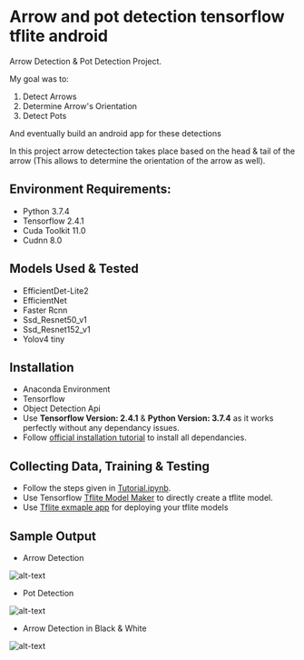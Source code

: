 # Arrow and pot detection tensorflow tflite android
Arrow Detection &amp; Pot Detection Project. 

My goal was to:
1) Detect Arrows
2) Determine Arrow's Orientation
3) Detect Pots

And eventually build an android app for these detections

In this project arrow detectection takes place based on the head & tail of the arrow (This allows to determine the orientation of the arrow as well).  

## Environment Requirements:

* Python 3.7.4
* Tensorflow 2.4.1
* Cuda Toolkit 11.0
* Cudnn 8.0

## Models Used & Tested
* EfficientDet-Lite2
* EfficientNet
* Faster Rcnn
* Ssd_Resnet50_v1
* Ssd_Resnet152_v1
* Yolov4 tiny

## Installation
*  Anaconda Environment
*  Tensorflow 
*  Object Detection Api
* Use **Tensorflow Version: 2.4.1** & **Python Version: 3.7.4** as it works perfectly without any dependancy issues.
* Follow [official installation tutorial](https://tensorflow-object-detection-api-tutorial.readthedocs.io/en/latest/install.html) to install all dependancies.

## Collecting Data, Training & Testing 
* Follow the steps given in [Tutorial.ipynb](https://github.com/ishangala16/face-recognition-tensorflow-object-detection-api/blob/main/Tutorial.ipynb).
* Use Tensorflow [Tflite Model Maker](https://www.tensorflow.org/lite/guide/model_maker) to directly create a tflite model.
* Use [Tflite exmaple app](https://github.com/tensorflow/examples/tree/master/lite/examples/object_detection/android) for deploying your tflite models 

## Sample Output
* Arrow Detection
 
![alt-text](https://github.com/ishangala16/arrow-and-pot-detection-tensorflow-tflite-android/blob/main/arrow_detection.png)
* Pot Detection

![alt-text](https://github.com/ishangala16/arrow-and-pot-detection-tensorflow-tflite-android/blob/main/pot_detection.png)
* Arrow Detection in Black & White

![alt-text](https://github.com/ishangala16/arrow-and-pot-detection-tensorflow-tflite-android/blob/main/bw_arrow_detection.jpg)

